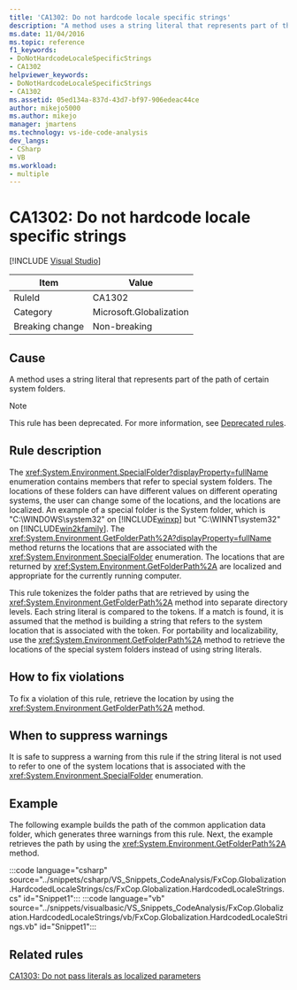 ```yaml
---
title: 'CA1302: Do not hardcode locale specific strings'
description: "A method uses a string literal that represents part of the path of certain system folders."
ms.date: 11/04/2016
ms.topic: reference
f1_keywords:
- DoNotHardcodeLocaleSpecificStrings
- CA1302
helpviewer_keywords:
- DoNotHardcodeLocaleSpecificStrings
- CA1302
ms.assetid: 05ed134a-837d-43d7-bf97-906edeac44ce
author: mikejo5000
ms.author: mikejo
manager: jmartens
ms.technology: vs-ide-code-analysis
dev_langs:
- CSharp
- VB
ms.workload:
- multiple
---
```

# CA1302: Do not hardcode locale specific strings

 [!INCLUDE [Visual Studio](~/includes/applies-to-version/vs-windows-only.md)]

|Item|Value|
|-|-|
|RuleId|CA1302|
|Category|Microsoft.Globalization|
|Breaking change|Non-breaking|

## Cause
A method uses a string literal that represents part of the path of certain system folders.

> [!NOTE]
> This rule has been deprecated. For more information, see [Deprecated rules](fxcop-unported-deprecated-rules.md).

## Rule description
The <xref:System.Environment.SpecialFolder?displayProperty=fullName> enumeration contains members that refer to special system folders. The locations of these folders can have different values on different operating systems, the user can change some of the locations, and the locations are localized. An example of a special folder is the System folder, which is "C:\WINDOWS\system32" on [!INCLUDE[winxp](../code-quality/includes/winxp_md.md)] but "C:\WINNT\system32" on [!INCLUDE[win2kfamily](../code-quality/includes/win2kfamily_md.md)]. The <xref:System.Environment.GetFolderPath%2A?displayProperty=fullName> method returns the locations that are associated with the <xref:System.Environment.SpecialFolder> enumeration. The locations that are returned by <xref:System.Environment.GetFolderPath%2A> are localized and appropriate for the currently running computer.

This rule tokenizes the folder paths that are retrieved by using the <xref:System.Environment.GetFolderPath%2A> method into separate directory levels. Each string literal is compared to the tokens. If a match is found, it is assumed that the method is building a string that refers to the system location that is associated with the token. For portability and localizability, use the <xref:System.Environment.GetFolderPath%2A> method to retrieve the locations of the special system folders instead of using string literals.

## How to fix violations
To fix a violation of this rule, retrieve the location by using the <xref:System.Environment.GetFolderPath%2A> method.

## When to suppress warnings
It is safe to suppress a warning from this rule if the string literal is not used to refer to one of the system locations that is associated with the <xref:System.Environment.SpecialFolder> enumeration.

## Example
The following example builds the path of the common application data folder, which generates three warnings from this rule. Next, the example retrieves the path by using the <xref:System.Environment.GetFolderPath%2A> method.

:::code language="csharp" source="../snippets/csharp/VS_Snippets_CodeAnalysis/FxCop.Globalization.HardcodedLocaleStrings/cs/FxCop.Globalization.HardcodedLocaleStrings.cs" id="Snippet1":::
:::code language="vb" source="../snippets/visualbasic/VS_Snippets_CodeAnalysis/FxCop.Globalization.HardcodedLocaleStrings/vb/FxCop.Globalization.HardcodedLocaleStrings.vb" id="Snippet1":::

## Related rules
[CA1303: Do not pass literals as localized parameters](/dotnet/fundamentals/code-analysis/quality-rules/ca1303)
